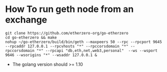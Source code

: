 # How To run geth node from an exchange

```make special node for exchanges
git clone https://github.com/etherzero-org/go-etherzero
cd go-etherzero && make
nohup ~/go-etherzero/build/bin/geth --maxpeers 50 --rpc --rpcport 9645 --rpcaddr 127.0.0.1 --rpcvhosts "*" --rpccorsdomain "*" --rpccorsdomain "*" --rpcapi "db,eth,net,web3,personal"  --ws --wsport 9646 --wsorigins "*" --wsaddr 127.0.0.1 &
```

* The golang version should >= 1.10
